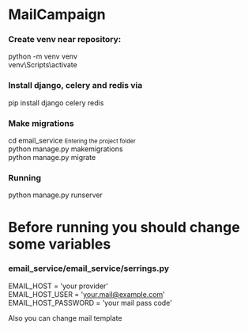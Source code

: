 # MailCampaign
### Create venv near repository:  
python -m venv venv  
venv\Scripts\activate  

### Install django, celery and redis via  
pip install django celery redis  

### Make migrations  
cd email_service <small>Entering the project folder</small>  
python manage.py makemigrations  
python manage.py migrate  

### Running  
python manage.py runserver  

# Before running you should change some variables  
### email_service/email_service/serrings.py  
EMAIL_HOST = 'your provider'  
EMAIL_HOST_USER = 'your.mail@example.com'  
EMAIL_HOST_PASSWORD = 'your mail pass code'  

Also you can change mail template

